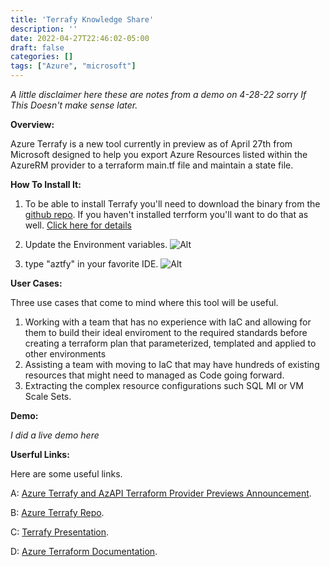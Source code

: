 ```yaml
---
title: 'Terrafy Knowledge Share'
description: ''
date: 2022-04-27T22:46:02-05:00
draft: false
categories: []
tags: ["Azure", "microsoft"]
---
```


*A little disclaimer here these are notes from a demo on 4-28-22 sorry If This Doesn't make sense later.*

**Overview:**

Azure Terrafy is a new tool currently in preview as of April 27th from Microsoft designed to help you export Azure Resources listed within the AzureRM provider to a terraform main.tf file and maintain a state file.

  

**How To Install It:**

1. To be able to install Terrafy you'll need to download the binary from the [github repo](https://github.com/Azure/aztfy). If you haven't installed terrform you'll want to do that as well. [Click here for details](https://learn.hashicorp.com/tutorials/terraform/install-cli)

1. Update the Environment variables.
![Alt](https://gogorichiesitefiles.blob.core.windows.net/publicfiles/envvars.JPG)
1. type "aztfy" in your favorite IDE.
![Alt](https://gogorichiesitefiles.blob.core.windows.net/publicfiles/aztfy.JPG)
  

**User Cases:**

Three use cases that come to mind  where this tool will be  useful.

1. Working with a team that has no experience with IaC and allowing for them to build their ideal enviroment to the required standards before creating a terraform plan that parameterized, templated and applied to other environments
1. Assisting a team with moving to IaC that may have hundreds of existing resources that might need to managed as Code going forward.
1. Extracting the complex resource configurations such SQL MI or VM Scale Sets.
  

**Demo:**

*I did a live demo here*


**Userful Links:**

Here are some useful links.

A: [Azure Terrafy and AzAPI Terraform Provider Previews Announcement](https://techcommunity.microsoft.com/t5/azure-tools-blog/announcing-azure-terrafy-and-azapi-terraform-provider-previews/ba-p/3270937).

B: [Azure Terrafy Repo](https://github.com/Azure/aztfy).

C: [Terrafy Presentation](https://azure.github.io/aztfy/).

D: [Azure Terraform Documentation](https://docs.microsoft.com/en-us/azure/developer/terraform/).